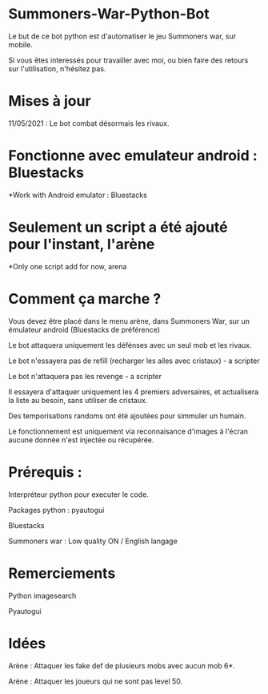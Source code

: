 # Summoners-War-Python-Bot

Le but de ce bot python est d'automatiser le jeu Summoners war, sur mobile.

Si vous êtes interessés pour travailler avec moi, ou bien faire des retours sur l'utilisation, n'hésitez pas.

# Mises à jour

11/05/2021 : Le bot combat désormais les rivaux.

# Fonctionne avec emulateur android : Bluestacks
*Work with Android emulator : Bluestacks

# Seulement un script a été ajouté pour l'instant, l'arène
*Only one script add for now, arena

# Comment ça marche ?
Vous devez être placé dans le menu arène, dans Summoners War, sur un émulateur android (Bluestacks de préférence)

Le bot attaquera uniquement les défénses avec un seul mob et les rivaux.

Le bot n'essayera pas de refill (recharger les ailes avec cristaux) - a scripter

Le bot n'attaquera pas les revenge - a scripter


Il essayera d'attaquer uniquement les 4 premiers adversaires, et actualisera la liste au besoin, sans utiliser de cristaux.

Des temporisations randoms ont été ajoutées pour simmuler un humain.

Le fonctionnement est uniquement via reconnaisance d'images à l'écran aucune donnée n'est injectée ou récupérée.

# Prérequis :

Interpréteur python pour executer le code.

Packages python : pyautogui

Bluestacks 

Summoners war : Low quality ON / English langage

# Remerciements

Python imagesearch

Pyautogui

# Idées

Arène : Attaquer les fake def de plusieurs mobs avec aucun mob 6*.

Arène : Attaquer les joueurs qui ne sont pas level 50.
